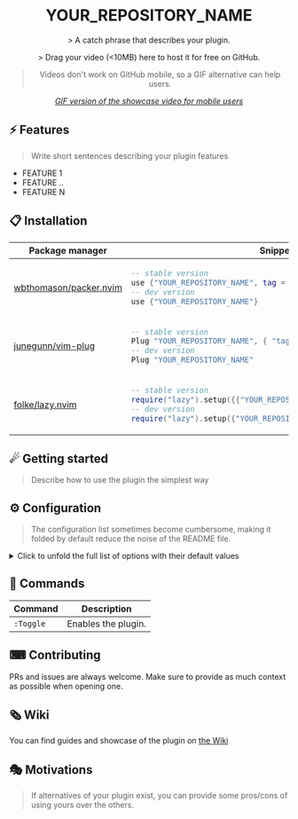 <p align="center">
  <h1 align="center">YOUR_REPOSITORY_NAME</h2>
</p>

<p align="center">
    > A catch phrase that describes your plugin.
</p>

<div align="center">
    > Drag your video (<10MB) here to host it for free on GitHub.
</div>

<div align="center">

> Videos don't work on GitHub mobile, so a GIF alternative can help users.

_[GIF version of the showcase video for mobile users](SHOWCASE_GIF_LINK)_

</div>

## ⚡️ Features

> Write short sentences describing your plugin features

- FEATURE 1
- FEATURE ..
- FEATURE N

## 📋 Installation

<div align="center">
<table>
<thead>
<tr>
<th>Package manager</th>
<th>Snippet</th>
</tr>
</thead>
<tbody>
<tr>
<td>

[wbthomason/packer.nvim](https://github.com/wbthomason/packer.nvim)

</td>
<td>

```lua
-- stable version
use {"YOUR_REPOSITORY_NAME", tag = "*" }
-- dev version
use {"YOUR_REPOSITORY_NAME"}
```

</td>
</tr>
<tr>
<td>

[junegunn/vim-plug](https://github.com/junegunn/vim-plug)

</td>
<td>

```lua
-- stable version
Plug "YOUR_REPOSITORY_NAME", { "tag": "*" }
-- dev version
Plug "YOUR_REPOSITORY_NAME"
```

</td>
</tr>
<tr>
<td>

[folke/lazy.nvim](https://github.com/folke/lazy.nvim)

</td>
<td>

```lua
-- stable version
require("lazy").setup({{"YOUR_REPOSITORY_NAME", version = "*"}})
-- dev version
require("lazy").setup({"YOUR_REPOSITORY_NAME"})
```

</td>
</tr>
</tbody>
</table>
</div>

## ☄ Getting started

> Describe how to use the plugin the simplest way

## ⚙ Configuration

> The configuration list sometimes become cumbersome, making it folded by default reduce the noise of the README file.

<details>
<summary>Click to unfold the full list of options with their default values</summary>

> **Note**: The options are also available in Neovim by calling `:h your-plugin-name.options`

```lua
require("your-plugin-name").setup({
    -- you can copy the full list from lua/your-plugin-name/config.lua
})
```

</details>

## 🧰 Commands

|   Command   |         Description        |
|-------------|----------------------------|
|  `:Toggle`  |     Enables the plugin.    |

## ⌨ Contributing

PRs and issues are always welcome. Make sure to provide as much context as possible when opening one.

## 🗞 Wiki

You can find guides and showcase of the plugin on [the Wiki](https://github.com/YOUR_GITHUB_USERNAME/YOUR_REPOSITORY_NAME/wiki)

## 🎭 Motivations

> If alternatives of your plugin exist, you can provide some pros/cons of using yours over the others.
